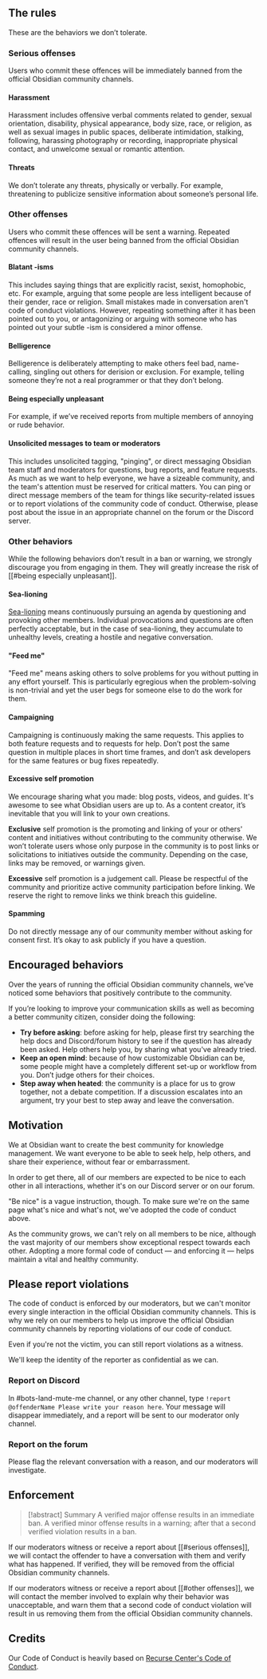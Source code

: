 ## The rules

These are the behaviors we don’t tolerate.

### Serious offenses

Users who commit these offences will be immediately banned from the official Obsidian community channels.

#### Harassment

Harassment includes offensive verbal comments related to gender, sexual orientation, disability, physical appearance, body size, race, or religion, as well as sexual images in public spaces, deliberate intimidation, stalking, following, harassing photography or recording, inappropriate physical contact, and unwelcome sexual or romantic attention.

#### Threats

We don’t tolerate any threats, physically or verbally. For example, threatening to publicize sensitive information about someone’s personal life.

### Other offenses

Users who commit these offences will be sent a warning. Repeated offences will result in the user being banned from the official Obsidian community channels.

#### Blatant -isms

This includes saying things that are explicitly racist, sexist, homophobic, etc. For example, arguing that some people are less intelligent because of their gender, race or religion. Small mistakes made in conversation aren't code of conduct violations. However, repeating something after it has been pointed out to you, or antagonizing or arguing with someone who has pointed out your subtle -ism is considered a minor offense.

#### Belligerence

Belligerence is deliberately attempting to make others feel bad, name-calling, singling out others for derision or exclusion. For example, telling someone they’re not a real programmer or that they don’t belong.

#### Being especially unpleasant

For example, if we’ve received reports from multiple members of annoying or rude behavior.

#### Unsolicited messages to team or moderators

This includes unsolicited tagging, "pinging", or direct messaging Obsidian team staff and moderators for questions, bug reports, and feature requests. As much as we want to help everyone, we have a sizeable community, and the team's attention must be reserved for critical matters. You can ping or direct message members of the team for things like security-related issues or to report violations of the community code of conduct. Otherwise, please post about the issue in an appropriate channel on the forum or the Discord server.

### Other behaviors

While the following behaviors don’t result in a ban or warning, we strongly discourage you from engaging in them. They will greatly increase the risk of [[#being especially unpleasant]].

#### Sea-lioning

[Sea-lioning](https://en.wikipedia.org/wiki/Sealioning) means continuously pursuing an agenda by questioning and provoking other members. Individual provocations and questions are often perfectly acceptable, but in the case of sea-lioning, they accumulate to unhealthy levels, creating a hostile and negative conversation.

#### "Feed me"

"Feed me" means asking others to solve problems for you without putting in any effort yourself. This is particularly egregious when the problem-solving is non-trivial and yet the user begs for someone else to do the work for them.

#### Campaigning

Campaigning is continuously making the same requests. This applies to both feature requests and to requests for help. Don’t post the same question in multiple places in short time frames, and don’t ask developers for the same features or bug fixes repeatedly.

#### Excessive self promotion

We encourage sharing what you made: blog posts, videos, and guides. It's awesome to see what Obsidian users are up to. As a content creator, it’s inevitable that you will link to your own creations.

**Exclusive** self promotion is the promoting and linking of your or others' content and initiatives without contributing to the community otherwise. We won’t tolerate users whose only purpose in the community is to post links or solicitations to initiatives outside the community. Depending on the case, links may be removed, or warnings given.

**Excessive** self promotion is a judgement call. Please be respectful of the community and prioritize active community participation before linking. We reserve the right to remove links we think breach this guideline.

#### Spamming

Do not directly message any of our community member without asking for consent first. It’s okay to ask publicly if you have a question.

## Encouraged behaviors

Over the years of running the official Obsidian community channels, we’ve noticed some behaviors that positively contribute to the community.

If you’re looking to improve your communication skills as well as becoming a better community citizen, consider doing the following:

- **Try before asking**: before asking for help, please first try searching the help docs and Discord/forum history to see if the question has already been asked. Help others help you, by sharing what you've already tried.
- **Keep an open mind**: because of how customizable Obsidian can be, some people might have a completely different set-up or workflow from you. Don’t judge others for their choices.
- **Step away when heated**: the community is a place for us to grow together, not a debate competition. If a discussion escalates into an argument, try your best to step away and leave the conversation.

## Motivation

We at Obsidian want to create the best community for knowledge management. We want everyone to be able to seek help, help others, and share their experience, without fear or embarrassment.

In order to get there, all of our members are expected to be nice to each other in all interactions, whether it's on our Discord server or on our forum.

"Be nice" is a vague instruction, though. To make sure we're on the same page what's nice and what's not, we've adopted the code of conduct above.

As the community grows, we can't rely on all members to be nice, although the vast majority of our members show exceptional respect towards each other. Adopting a more formal code of conduct — and enforcing it — helps maintain a vital and healthy community.

## Please report violations

The code of conduct is enforced by our moderators, but we can't monitor every single interaction in the official Obsidian community channels. This is why we rely on our members to help us improve the official Obsidian community channels by reporting violations of our code of conduct.

Even if you're not the victim, you can still report violations as a witness.

We'll keep the identity of the reporter as confidential as we can.

### Report on Discord

In \#bots-land-mute-me channel, or any other channel, type `!report @offenderName Please write your reason here`. Your message will disappear immediately, and a report will be sent to our moderator only channel.

### Report on the forum

Please flag the relevant conversation with a reason, and our moderators will investigate.

## Enforcement

> [!abstract] Summary
> A verified major offense results in an immediate ban.
> A verified minor offense results in a warning; after that a second verified violation results in a ban.

If our moderators witness or receive a report about [[#serious offenses]], we will contact the offender to have a conversation with them and verify what has happened. If verified, they will be removed from the official Obsidian community channels.

If our moderators witness or receive a report about [[#other offenses]], we will contact the member involved to explain why their behavior was unacceptable, and warn them that a second code of conduct violation will result in us removing them from the official Obsidian community channels.

## Credits

Our Code of Conduct is heavily based on [Recurse Center's Code of Conduct](https://www.recurse.com/code-of-conduct).
